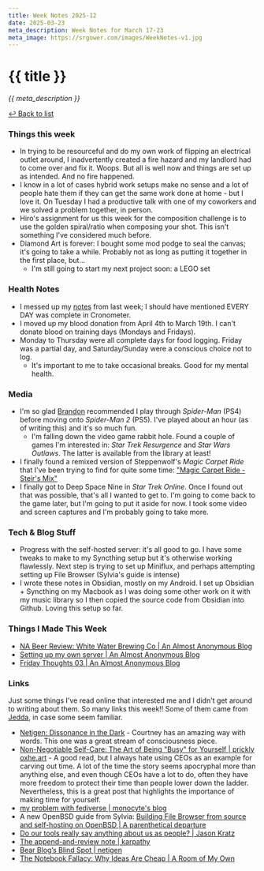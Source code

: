 ```yaml
---
title: Week Notes 2025-12
date: 2025-03-23
meta_description: Week Notes for March 17-23
meta_image: https://srgower.com/images/WeekNotes-v1.jpg
---
```


# {{ title }}


*{{ meta_description }}*

[↩ Back to list](/weeknotes/)



### Things this week 

- In trying to be resourceful and do my own work of flipping an electrical outlet around, I inadvertently created a fire hazard and my landlord had to come over and fix it. Woops. But all is well now and things are set up as intended. And no fire happened. 
- I know in a lot of cases hybrid work setups make no sense and a lot of people hate them if they can get the same work done at home - but I love it. On Tuesday I had a productive talk with one of my coworkers and we solved a problem together, in person. 
- Hiro's assignment for us this week for the composition challenge is to use the golden spiral/ratio when composing your shot. This isn't something I've considered much before. 
- Diamond Art is forever: I bought some mod podge to seal the canvas; it's going to take a while. Probably not as long as putting it together in the first place, but...
	- I'm still going to start my next project soon: a LEGO set

### Health Notes

- I messed up my [notes](/weeknotes/2025-week-11/) from last week; I should have mentioned EVERY DAY was complete in Cronometer.
- I moved up my blood donation from April 4th to March 19th. I can't donate blood on training days (Mondays and Fridays).
- Monday to Thursday were all complete days for food logging. Friday was a partial day, and Saturday/Sunday were a conscious choice not to log. 
	- It's important to me to take occasional breaks. Good for my mental health. 

### Media 

- I'm so glad <a href="https://brandons-journal.com" class="nametag">Brandon</a> recommended I play through *Spider-Man* (PS4) before moving onto *Spider-Man 2* (PS5). I've played about an hour (as of writing this) and it's so much fun.
	- I'm falling down the video game rabbit hole. Found a couple of games I'm interested in: *Star Trek Resurgence* and *Star Wars Outlaws*. The latter is available from the library at least!
- I finally found a remixed version of Steppenwolf's *Magic Carpet Ride* that I've been trying to find for quite some time: ["Magic Carpet Ride - Steir's Mix"](https://open.spotify.com/track/3qhq2yD8nQqtO2cOHjnDix?si=PBgBM2H0QoyN0Np5-fiAzw&context=spotify%3Aplaylist%3A37i9dQZF1E8PXQFFGMTIlH)
- I finally got to Deep Space Nine in *Star Trek Online*. Once I found out that was possible, that's all I wanted to get to. I'm going to come back to the game later, but I'm going to put it aside for now. I took some video and screen captures and I'm probably going to take more.

### Tech & Blog Stuff 


- Progress with the self-hosted server: it's all good to go. I have some tweaks to make to my Syncthing setup but it's otherwise working flawlessly. Next step is trying to set up Miniflux, and perhaps attempting setting up File Browser (Sylvia's guide is intense)
- I wrote these notes in Obsidian, mostly on my Android. I set up Obsidian + Syncthing on my Macbook as I was doing some other work on it with my music library so I then copied the source code from Obsidian into Github. Loving this setup so far. 

### Things I Made This Week

- [NA Beer Review: White Water Brewing Co | An Almost Anonymous Blog](https://lwgrs.bearblog.dev/na-beer-review-white-water-brewing-co/)
- [Setting up my own server | An Almost Anonymous Blog](https://lwgrs.bearblog.dev/setting-up-my-own-server/)
- [Friday Thoughts 03 | An Almost Anonymous Blog](https://lwgrs.bearblog.dev/friday-thoughts-03/)



### Links 

Just some things I've read online that interested me and I didn't get around to writing about them. So many links this week!! Some of them came from <a href="https://notes.jeddacp.com" class="nametag">Jedda</a>, in case some seem familiar. 

- [Netigen: Dissonance in the Dark](https://netigen.com/read/dissonance-in-the-dark) - Courtney has an amazing way with words. This one was a great stream of consciousness piece. 
- [Non-Negotiable Self-Care: The Art of Being "Busy" for Yourself | prickly oxhe.art](https://prickly.oxhe.art/non-negotiable-self-care/) - A good read, but I always hate using CEOs as an example for carving out time. A lot of the time the story seems apocryphal more than anything else, and even though CEOs have a lot to do, often they have more freedom to protect their time than people lower down the ladder. Nevertheless, this is a great post that highlights the importance of making time for yourself.
- [my problem with fediverse | monocyte's blog](https://monocyte.bearblog.dev/my-problem-with-fediverse/)
- A new OpenBSD guide from Sylvia: [Building File Browser from source and self-hosting on OpenBSD | A parenthetical departure](https://squ.eeeee.lol/file-browser-on-openbsd/) 
- [Do our tools really say anything about us as people? | Jason Kratz](https://world.hey.com/jasonekratz/do-our-tools-really-say-anything-about-us-as-people-d63aeec8)
- [The append-and-review note | karpathy](https://karpathy.bearblog.dev/the-append-and-review-note/)
- [Bear Blog’s Blind Spot | netigen](https://netigen.com/read/bear-blogs-blind-spot) 
- [The Notebook Fallacy: Why Ideas Are Cheap | A Room of My Own](https://spasic.me/posts/the-notebook-fallacy-why-ideas-are-cheap)